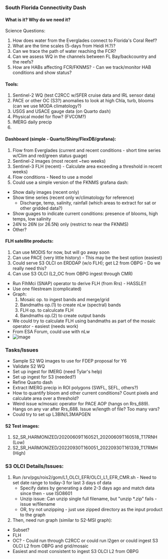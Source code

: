 ### South Florida Connectivity Dash

#### What is it? Why do we need it?

Science Questions:
1. How does water from the Everglades connect to Florida's Coral Reef?
2. What are the time scales (5-days from Heidi H.?)?
3. Can we trace the path of water reaching the FCR?
4. Can we assess WQ in the channels between FL Bay/backcountry and the reefs?
5. How are HABs affecting FCR/FKNMS? - Can we track/monitor HAB conditions and show status?


#### Tools:
1. Sentinel-2 WQ (test C2RCC w/SFER cruise data and IRL sensor data)
2. PACE or other OC (S3?) anomalies to look at high Chla, turb, blooms (can we use MODA climatology?)
3. USGS and USACE gauge data (on Quarto dash)
4. Physical model for flow? (FVCOM?)
5. IMERG daily precip
6. 


#### Dashboard (simple - Quarto/Shiny/FlexDB/grafana):
1. Flow from Everglades (current and recent conditions - short time series w/Clim and red/green status guage)
2. Sentinel-2 images (most recent ~two weeks)
3. Sentinel-3 FLH (recent) - Calculate area exceeding a threshold in recent weeks)
4. Flow conditions - Need to use a model
5. Could use a simple version of the FKNMS grafana dash:
 - Show daily images (recent only)
 - Show time series (recent only w/climatology for reference)
   - Discharge, temp, salinity, rainfall (which areas to extract for sat or other gridded data?)
 - Show guages to indicate current conditions: presence of blooms, high temps, low salinity
 - 24N to 26N (or 26.5N) only (restrict to near the FKNMS)
 - Other?


#### FLH satellite products:
1. Can use MODIS for now, but will go away soon
2. Can use PACE (very little history) - This may be the best option (easiest)
3. Could serve S3 OLCI on ERDDAP (w/o FLH); get L2 from OBPG - Do we really need this?
4. Can use S3 OLCI (L2_OC from OBPG ingest through CMR)
 - Run FlhMci (SNAP) operator to derive FLH (from Rrs) - HASSLE!!
 - Use one filestream (complicated)
 - Graph:
    1. Mosaic op. to ingest bands and merge/grid
    2. Bandmaths op.(1) to create nLw (spectral) bands
    3. FLH op. to calculcate FLH
    4. Bandmaths op.(2) to create output bands
 - We could try to calculate FLH using bandmaths as part of the mosaic operator - easiest (needs work)
 - From ESA Forum, could use with nLw
 - ![image](https://github.com/user-attachments/assets/aa6ca9e5-eafa-4e7c-a53e-a2f1c892db7d)


### Tasks/Issues
 - Sample S2 WQ images to use for FDEP proposal for Y6
 - Validate S2 WQ
 - Set up ingest for IMERG (need Tylar's help)
 - Set up ingest for S3 (needed?)
 - Refine Quarto dash
 - Extract IMERG precip in ROI polygons (SWFL, SEFL, others?)
 - How to quantify bloom and other current conditions? Count pixels and calculate area over a threshold?
 - Weird issue w/mosaic operator for PACE AOP (hangs on Rrs_689). Hangs on any var after Rrs_688. Issue w/length of file? Too many vars?
 - Could try to set up L3BIN/L3MAPGEN


#### S2 Test images:
1. S2_SR_HARMONIZED/20200609T160521_20200609T160518_T17RNH (Low)
2. S2_SR_HARMONIZED/20220930T160051_20220930T161339_T17RMH (High)


### S3 OLCI Details/Issues:
1. Run /srv/pgs/rois2/gom/L1_OLCI_EFR/OLCI_L1_EFR_CMR.sh - Need to set date range to today-3 for last 3 days of data
   - Specify dates by generating a date 2-3 days ago and match data since then - use ISO8601
   - Unzip issue: Can unzip single full filename, but "unzip *.zip" fails - issue w/filename
   - OR, try not unzipping - just use zipped directory as the input product to the graph
3. Then, need run graph (similar to S2-MSI graph):
 - Subset?
 - FLH
 - OC? - Could run through C2RCC or could run l2gen or could ingest S3 OLCI L2 from OBPG and grid/mosaic
 - Easiest and most consistent to ingest S3 OLCI L2 from OBPG

